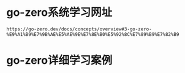 # go-zero系统学习网址
    https://go-zero.dev/docs/concepts/overview#3-go-zero-%E9%A1%B9%E7%9B%AE%E5%AE%9E%E7%8E%B0%E5%92%8C%E7%89%B9%E7%82%B9
# go-zero详细学习案例
    